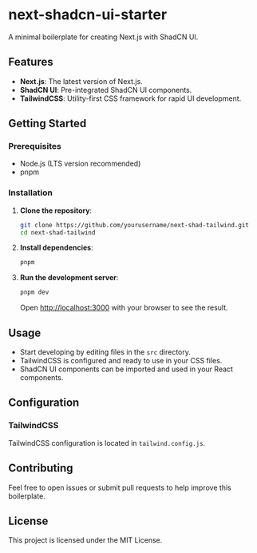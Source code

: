 #  next-shadcn-ui-starter

A minimal boilerplate for creating Next.js  with ShadCN UI.

## Features

- **Next.js**: The latest version of Next.js.
- **ShadCN UI**: Pre-integrated ShadCN UI components.
- **TailwindCSS**: Utility-first CSS framework for rapid UI development.

## Getting Started

### Prerequisites

- Node.js (LTS version recommended)
- pnpm

### Installation

1. **Clone the repository**:

    ```bash
    git clone https://github.com/yourusername/next-shad-tailwind.git
    cd next-shad-tailwind
    ```

2. **Install dependencies**:

    ```bash
    pnpm 
    ```

3. **Run the development server**:

    ```bash
    pnpm dev
    ```

    Open [http://localhost:3000](http://localhost:3000) with your browser to see the result.

## Usage

- Start developing by editing files in the `src` directory.
- TailwindCSS is configured and ready to use in your CSS files.
- ShadCN UI components can be imported and used in your React components.

## Configuration

### TailwindCSS

TailwindCSS configuration is located in `tailwind.config.js`.

## Contributing

Feel free to open issues or submit pull requests to help improve this boilerplate.

## License

This project is licensed under the MIT License.

